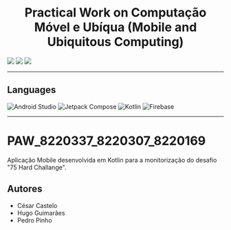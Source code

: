 <h1 align="center">Practical Work on Computação Móvel e Ubíqua (Mobile and Ubiquitous Computing)</h1>

<p>
  <img src="http://img.shields.io/static/v1?style=for-the-badge&label=School%20year&message=2023/2024&color=sucess"/>
  <img src="http://img.shields.io/static/v1?style=for-the-badge&label=Discipline&message=PAW&color=sucess"/>
  <img src="http://img.shields.io/static/v1?style=for-the-badge&label=Grade&message=15.52&color=sucess"/>
</p>

---

<h2>Languages</h2>


<p align="left">
  <img src="https://img.shields.io/badge/Android%20Studio-3DDC84.svg?style=for-the-badge&amp;logo=android-studio&amp;logoColor=white" alt="Android Studio">
  <img src="https://img.shields.io/static/v1?style=for-the-badge&amp;message=Jetpack+Compose&amp;color=4285F4&amp;logo=Jetpack+Compose&amp;logoColor=FFFFFF&amp;label=" alt="Jetpack Compose">
  <img src="https://img.shields.io/badge/kotlin-%237F52FF.svg?style=for-the-badge&amp;logo=kotlin&amp;logoColor=white" alt="Kotlin">
  <img src="https://img.shields.io/badge/Firebase-039BE5?style=for-the-badge&amp;logo=Firebase&amp;logoColor=white" alt="Firebase">
</p>

---

# PAW_8220337_8220307_8220169
Aplicação Mobile desenvolvida em Kotlin para a monitorização do desafio "75 Hard Challange".


## Autores
* César Castelo
* Hugo Guimarães
* Pedro Pinho
